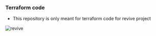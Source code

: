 ### Terraform code
* This repository is only meant for terraform code for revive project






![revive](https://github.com/DEL-ORG/s6-terraform-code/assets/96950933/9e6a2443-6cfa-4ab2-bc49-266045418cdc)
